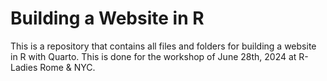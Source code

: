 # Building a Website in R

This is a repository that contains all files and folders for building a website in R with Quarto. This is done for the workshop of June 28th, 2024 at R-Ladies Rome & NYC.
